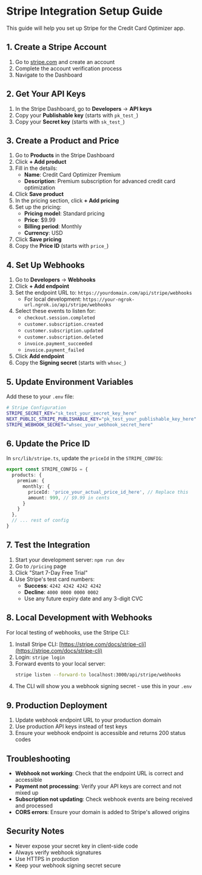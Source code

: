 # Stripe Integration Setup Guide

This guide will help you set up Stripe for the Credit Card Optimizer app.

## 1. Create a Stripe Account

1. Go to [stripe.com](https://stripe.com) and create an account
2. Complete the account verification process
3. Navigate to the Dashboard

## 2. Get Your API Keys

1. In the Stripe Dashboard, go to **Developers** → **API keys**
2. Copy your **Publishable key** (starts with `pk_test_`)
3. Copy your **Secret key** (starts with `sk_test_`)

## 3. Create a Product and Price

1. Go to **Products** in the Stripe Dashboard
2. Click **+ Add product**
3. Fill in the details:
   - **Name**: Credit Card Optimizer Premium
   - **Description**: Premium subscription for advanced credit card optimization
4. Click **Save product**
5. In the pricing section, click **+ Add pricing**
6. Set up the pricing:
   - **Pricing model**: Standard pricing
   - **Price**: $9.99
   - **Billing period**: Monthly
   - **Currency**: USD
7. Click **Save pricing**
8. Copy the **Price ID** (starts with `price_`)

## 4. Set Up Webhooks

1. Go to **Developers** → **Webhooks**
2. Click **+ Add endpoint**
3. Set the endpoint URL to: `https://yourdomain.com/api/stripe/webhooks`
   - For local development: `https://your-ngrok-url.ngrok.io/api/stripe/webhooks`
4. Select these events to listen for:
   - `checkout.session.completed`
   - `customer.subscription.created`
   - `customer.subscription.updated`
   - `customer.subscription.deleted`
   - `invoice.payment_succeeded`
   - `invoice.payment_failed`
5. Click **Add endpoint**
6. Copy the **Signing secret** (starts with `whsec_`)

## 5. Update Environment Variables

Add these to your `.env` file:

```bash
# Stripe Configuration
STRIPE_SECRET_KEY="sk_test_your_secret_key_here"
NEXT_PUBLIC_STRIPE_PUBLISHABLE_KEY="pk_test_your_publishable_key_here"
STRIPE_WEBHOOK_SECRET="whsec_your_webhook_secret_here"
```

## 6. Update the Price ID

In `src/lib/stripe.ts`, update the `priceId` in the `STRIPE_CONFIG`:

```typescript
export const STRIPE_CONFIG = {
  products: {
    premium: {
      monthly: {
        priceId: 'price_your_actual_price_id_here', // Replace this
        amount: 999, // $9.99 in cents
      }
    }
  },
  // ... rest of config
}
```

## 7. Test the Integration

1. Start your development server: `npm run dev`
2. Go to `/pricing` page
3. Click "Start 7-Day Free Trial"
4. Use Stripe's test card numbers:
   - **Success**: `4242 4242 4242 4242`
   - **Decline**: `4000 0000 0000 0002`
   - Use any future expiry date and any 3-digit CVC

## 8. Local Development with Webhooks

For local testing of webhooks, use the Stripe CLI:

1. Install Stripe CLI: [https://stripe.com/docs/stripe-cli](https://stripe.com/docs/stripe-cli)
2. Login: `stripe login`
3. Forward events to your local server:
   ```bash
   stripe listen --forward-to localhost:3000/api/stripe/webhooks
   ```
4. The CLI will show you a webhook signing secret - use this in your `.env`

## 9. Production Deployment

1. Update webhook endpoint URL to your production domain
2. Use production API keys instead of test keys
3. Ensure your webhook endpoint is accessible and returns 200 status codes

## Troubleshooting

- **Webhook not working**: Check that the endpoint URL is correct and accessible
- **Payment not processing**: Verify your API keys are correct and not mixed up
- **Subscription not updating**: Check webhook events are being received and processed
- **CORS errors**: Ensure your domain is added to Stripe's allowed origins

## Security Notes

- Never expose your secret key in client-side code
- Always verify webhook signatures
- Use HTTPS in production
- Keep your webhook signing secret secure 